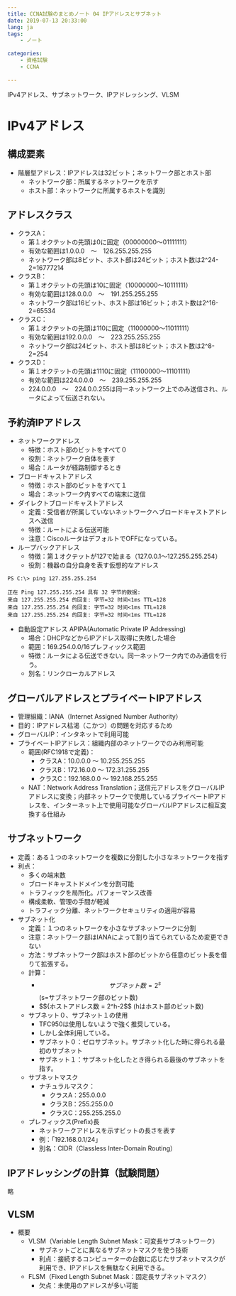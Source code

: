```yaml
---
title: CCNA試験のまとめノート 04 IPアドレスとサブネット
date: 2019-07-13 20:33:00
lang: ja
tags:
    - ノート
    
categories: 
    - 資格試験
    - CCNA
    
---
```

IPv4アドレス、サブネットワーク、IPアドレッシング、VLSM
<!-- more -->

# IPv4アドレス
## 構成要素
- 階層型アドレス：IPアドレスは32ビット；ネットワーク部とホスト部
  - ネットワーク部：所属するネットワークを示す
  - ホスト部：ネットワークに所属するホストを識別
## アドレスクラス
- クラスA：
  - 第１オクテットの先頭は0に固定（00000000～01111111）
  - 有効な範囲は1.0.0.0　～　126.255.255.255
  - ネットワーク部は8ビット、ホスト部は24ビット；ホスト数は2^24-2=16777214
- クラスB：
  - 第１オクテットの先頭は10に固定（10000000～10111111）
  - 有効な範囲は128.0.0.0　～　191.255.255.255
  - ネットワーク部は16ビット、ホスト部は16ビット；ホスト数は2^16-2=65534
- クラスC：
  - 第１オクテットの先頭は110に固定（11000000～11011111）
  - 有効な範囲は192.0.0.0　～　223.255.255.255
  - ネットワーク部は24ビット、ホスト部は8ビット；ホスト数は2^8-2=254
- クラスD：
  - 第１オクテットの先頭は1110に固定（11100000～11101111）
  - 有効な範囲は224.0.0.0　～　239.255.255.255
  - 224.0.0.0　～　224.0.0.255は同一ネットワーク上でのみ送信され、ルータによって伝送されない。

## 予約済IPアドレス
- ネットワークアドレス
  - 特徴：ホスト部のビットをすべて０
  - 役割：ネットワーク自体を表す
  - 場合：ルータが経路制御するとき
- ブロードキャストアドレス
  - 特徴：ホスト部のビットをすべて１
  - 場合：ネットワーク内すべての端末に送信
- ダイレクトブロードキャストアドレス
  - 定義：受信者が所属していないネットワークへブロードキャストアドレスへ送信
  - 特徴：ルートによる伝送可能
  - 注意：CiscoルータはデフォルトでOFFになっている。
- ループバックアドレス
  - 特徴：第１オクテットが127で始まる（127.0.0.1～127.255.255.254）
  - 役割：機器の自分自身を表す仮想的なアドレス

```
PS C:\> ping 127.255.255.254

正在 Ping 127.255.255.254 具有 32 字节的数据:
来自 127.255.255.254 的回复: 字节=32 时间<1ms TTL=128
来自 127.255.255.254 的回复: 字节=32 时间<1ms TTL=128
来自 127.255.255.254 的回复: 字节=32 时间<1ms TTL=128

```
- 自動設定アドレス APIPA(Automatic Private IP Addressing)
  - 場合：DHCPなどからIPアドレス取得に失敗した場合
  - 範囲：169.254.0.0/16プレフィックス範囲
  - 特徴：ルータによる伝送できない。同一ネットワーク内でのみ通信を行う。
  - 別名：リンクローカルアドレス

## グローバルアドレスとプライベートIPアドレス
- 管理組織：IANA（Internet Assigned Number Authority）
- 目的：IPアドレス枯渴（こかつ）の問題を対応するため
- グローバルIP：インタネットで利用可能
- プライベートIPアドレス：組織内部のネットワークでのみ利用可能
  - 範囲(RFC1918で定義)：
    - クラスA：10.0.0.0 ～ 10.255.255.255
    - クラスB：172.16.0.0 ～ 172.31.255.255
    - クラスC：192.168.0.0 ～ 192.168.255.255
  - NAT：Network Address Translation；送信元アドレスをグローバルIPアドレスに変換；内部ネットワークで使用しているプライベートIPアドレスを、インターネット上で使用可能なグローバルIPアドレスに相互変換する仕組み

## サブネットワーク
- 定義：ある１つのネットワークを複数に分割した小さなネットワークを指す
- 利点：
  - 多くの端末数
  - ブロードキャストドメインを分割可能
  - トラフィックを局所化。パフォーマンス改善
  - 構成柔軟、管理の手間が軽減
  - トラフィック分離、ネットワークセキュリティの適用が容易
- サブネット化
  - 定義：１つのネットワークを小さなサブネットワークに分割
  - 注意：ネットワーク部はIANAによって割り当てられているため変更できない
  - 方法：サブネットワーク部はホスト部のビットから任意のビット長を借りて拡張する。
  - 計算：
    - $${サブネット数} = 2^s$$ (s=サブネットワーク部のビット数)
    - $${ホストアドレス数 = 2^h-2$$ (hはホスト部のビット数)
  - サブネット０、サブネット１の使用
    - TFC950は使用しないようで強く推奨している。
    - しかし全体利用している。
    - サブネット０：ゼロサブネット。サブネット化した時に得られる最初のサブネット
    - サブネット１：サブネット化したとき得られる最後のサブネットを指す。
  - サブネットマスク
    - ナチュラルマスク：
      - クラスA：255.0.0.0
      - クラスB：255.255.0.0
      - クラスC：255.255.255.0
  - プレフィックス(Prefix)長
    - ネットワークアドレスを示すビットの長さを表す
    - 例：「192.168.0.1/24」
    - 別名：CIDR（Classless Inter-Domain Routing）
  
## IPアドレッシングの計算（試験問題）
略

## VLSM
- 概要
  - VLSM（Variable Length Subnet Mask：可変長サブネットワーク）
    - サブネットごとに異なるサブネットマスクを使う技術
    - 利点：接続するコンピューターの台数に応じたサブネットマスクが利用でき、IPアドレスを無駄なく利用できる。
  - FLSM（Fixed Length Subnet Mask：固定長サブネットマスク）
    - 欠点：未使用のアドレスが多い可能